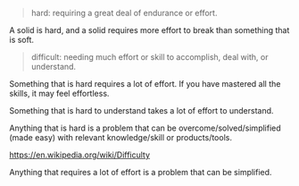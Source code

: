 
> hard: requiring a great deal of endurance or effort.

A solid is hard, and a solid requires more effort to break than something that is soft.

> difficult: needing much effort or skill to accomplish, deal with, or understand.

Something that is hard requires a lot of effort. If you have mastered all the skills, it may feel effortless.

Something that is hard to understand takes a lot of effort to understand.

Anything that is hard is a problem that can be overcome/solved/simplified (made easy) with relevant knowledge/skill or products/tools.

https://en.wikipedia.org/wiki/Difficulty

Anything that requires a lot of effort is a problem that can be simplified.
